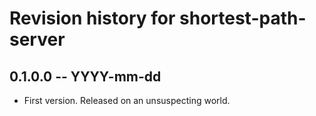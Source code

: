 # Revision history for shortest-path-server

## 0.1.0.0  -- YYYY-mm-dd

* First version. Released on an unsuspecting world.
